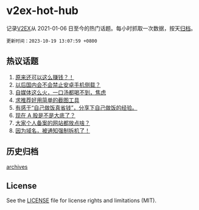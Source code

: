 # v2ex-hot-hub

 记录[V2EX](https://www.v2ex.com/)从 2021-01-06 日至今的热门话题。每小时抓取一次数据，按天[归档](archives)。

`更新时间：2023-10-19 13:07:59 +0800`

## 热议话题

1. [原来还可以这么赚钱？！](https://www.v2ex.com/t/983344)
1. [以后国内会不会禁止安卓手机侧载？](https://www.v2ex.com/t/983248)
1. [自媒体这么火，一口汤都喝不到，焦虑](https://www.v2ex.com/t/983237)
1. [求推荐好用简单的截图工具](https://www.v2ex.com/t/983168)
1. [有感于“自己做饭真省钱”，分享下自己做饭的经验。](https://www.v2ex.com/t/983121)
1. [现在 A 股是不是大底了？](https://www.v2ex.com/t/983365)
1. [大家个人备案的网站都放点啥？](https://www.v2ex.com/t/983231)
1. [因为域名，被通知强制拆机了！](https://www.v2ex.com/t/983333)

## 历史归档

[archives](archives)

## License

See the [LICENSE](LICENSE) file for license rights and limitations (MIT).
